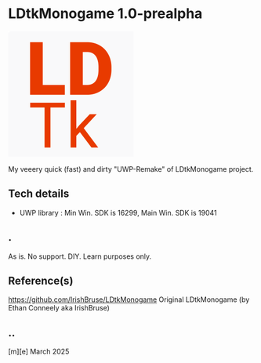 # LDtkMonogame 1.0-prealpha 
![Logo](Images/logo.png)

My veeery quick (fast) and dirty "UWP-Remake" of LDtkMonogame project.


## Tech details
- UWP library : Min Win. SDK is 16299, Main Win. SDK is 19041  


## .
As is. No support. DIY. Learn purposes only.

## Reference(s)
https://github.com/IrishBruse/LDtkMonogame Original LDtkMonogame (by Ethan Conneely aka IrishBruse)

## ..
[m][e] March 2025
